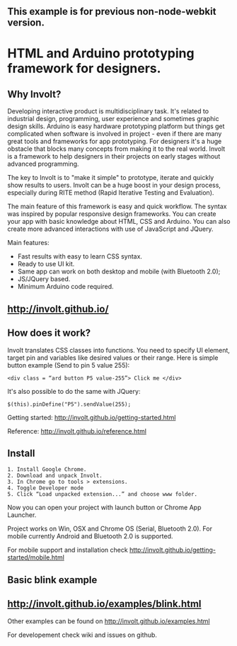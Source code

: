 ﻿This example is for previous non-node-webkit version.
------
 
 HTML and Arduino prototyping framework for designers. 
======

Why Involt?
------

Developing interactive product is multidisciplinary task. It's related to industrial design, programming, user experience and sometimes graphic design skills. Arduino is easy hardware prototyping platform but things get complicated when software is involved in project - even if there are many great tools and frameworks for app prototyping. For designers it's a huge obstacle that blocks many concepts from making it to the real world. Involt is a framework to help designers in their projects on early stages without advanced programming.

The key to Involt is to "make it simple" to prototype, iterate and quickly show results to users. Involt can be a huge boost in your design process, especially during RITE method (Rapid Iterative Testing and Evaluation).

The main feature of this framework is easy and quick workflow. The syntax was inspired by popular responsive design frameworks. You can create your app with basic knowledge about HTML, CSS and Arduino. You can also create more advanced interactions with use of JavaScript and JQuery.

Main features:

* Fast results with easy to learn CSS syntax.
* Ready to use UI kit.
* Same app can work on both desktop and mobile (with Bluetooth 2.0);
* JS/JQuery based.
* Minimum Arduino code required.

http://involt.github.io/
-

How does it work?
------

Involt translates CSS classes into functions. You need to specify UI element, target pin and variables like desired values or their range. Here is simple button example (Send to pin 5 value 255):

    <div class = “ard button P5 value-255”> Click me </div> 

It's also possible to do the same with JQuery:

	$(this).pinDefine("P5").sendValue(255); 
    
Getting started:
http://involt.github.io/getting-started.html

Reference:
http://involt.github.io/reference.html


Install
-------

    1. Install Google Chrome.
    2. Download and unpack Involt.
    3. In Chrome go to tools > extensions.
    4. Toggle Developer mode
    5. Click “Load unpacked extension...” and choose www folder.

Now you can open your project with launch button or Chrome App Launcher. 

Project works on Win, OSX and Chrome OS (Serial, Bluetooth 2.0). For mobile currently Android and Bluetooth 2.0 is supported.

For mobile support and installation check http://involt.github.io/getting-started/mobile.html

Basic blink example
-------------------

http://involt.github.io/examples/blink.html
-

Other examples can be found on http://involt.github.io/examples.html

For developement check wiki and issues on github.
